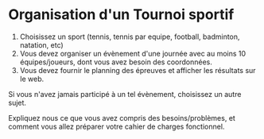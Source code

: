 # Organisation d'un Tournoi sportif 

1. Choisissez un sport (tennis, tennis par equipe, football, badminton, natation, etc)
2. Vous devez organiser un évènement d'une journée avec au moins 10 équipes/joueurs, dont vous avez besoin des coordonnées.
3. Vous devez fournir le planning des épreuves et afficher les résultats sur le web.

Si vous n'avez jamais participé à un tel évènement, choisissez un autre sujet.

Expliquez nous ce que vous avez compris des besoins/problèmes, et comment vous allez préparer votre cahier de charges fonctionnel.